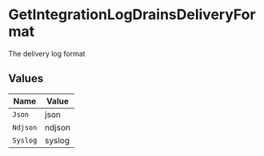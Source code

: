 # GetIntegrationLogDrainsDeliveryFormat

The delivery log format


## Values

| Name     | Value    |
| -------- | -------- |
| `Json`   | json     |
| `Ndjson` | ndjson   |
| `Syslog` | syslog   |